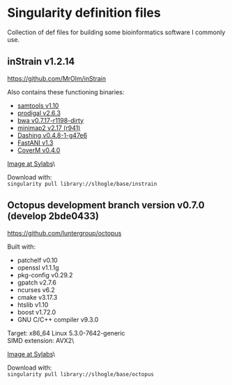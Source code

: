 # Singularity definition files
Collection of def files for building some bioinformatics software I commonly use.

## inStrain v1.2.14
https://github.com/MrOlm/inStrain

Also contains these functioning binaries:
- [samtools v1.10](https://github.com/samtools/samtools)
- [prodigal v2.6.3](https://github.com/hyattpd/Prodigal)
- [bwa v0.7.17-r1198-dirty](https://github.com/lh3/bwa)
- [minimap2 v2.17 (r941)](https://github.com/lh3/minimap2)
- [Dashing v0.4.8-1-g47e6](https://github.com/dnbaker/dashing)
- [FastANI v1.3](https://github.com/ParBLiSS/FastANI)
- [CoverM v0.4.0](https://github.com/wwood/CoverM)

[Image at Sylabs](https://cloud.sylabs.io/library/slhogle/base/instrain)\

Download with:\
```singularity pull library://slhogle/base/instrain```

## Octopus development branch version v0.7.0 (develop 2bde0433)
https://github.com/luntergroup/octopus

Built with:
- patchelf v0.10
- openssl v1.1.1g
- pkg-config v0.29.2
- gpatch v2.7.6
- ncurses v6.2
- cmake v3.17.3
- htslib v1.10
- boost v1.72.0
- GNU C/C++ compiler v9.3.0

Target: x86_64 Linux 5.3.0-7642-generic\
SIMD extension: AVX2\

[Image at Sylabs](https://cloud.sylabs.io/library/slhogle/base/octopus)\

Download with:\
```singularity pull library://slhogle/base/octopus```

